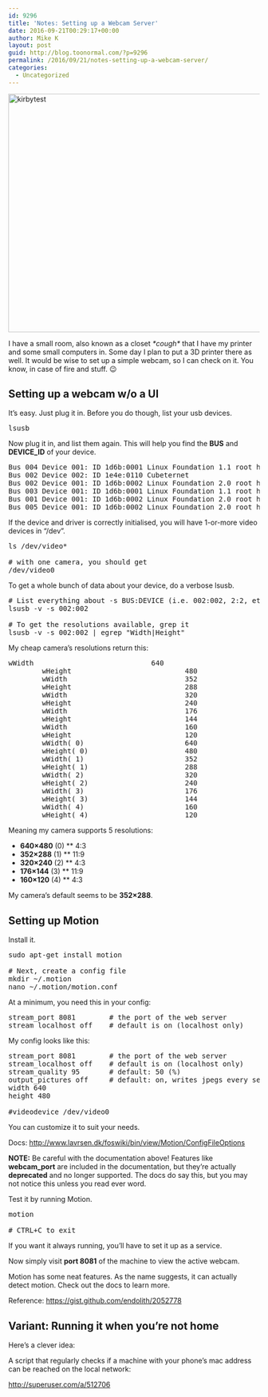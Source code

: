 ```yaml
---
id: 9296
title: 'Notes: Setting up a Webcam Server'
date: 2016-09-21T00:29:17+00:00
author: Mike K
layout: post
guid: http://blog.toonormal.com/?p=9296
permalink: /2016/09/21/notes-setting-up-a-webcam-server/
categories:
  - Uncategorized
---
```

[<img src="http://blog.toonormal.com/wp-content/uploads/2016/09/kirbytest.png" alt="kirbytest" width="636" height="477" class="aligncenter size-full wp-image-9297" srcset="http://blog.toonormal.com/wp-content/uploads/2016/09/kirbytest.png 636w, http://blog.toonormal.com/wp-content/uploads/2016/09/kirbytest-450x338.png 450w" sizes="(max-width: 636px) 100vw, 636px" />](http://blog.toonormal.com/wp-content/uploads/2016/09/kirbytest.png)

I have a small room, also known as a closet _\*cough\*_ that I have my printer and some small computers in. Some day I plan to put a 3D printer there as well. It would be wise to set up a simple webcam, so I can check on it. You know, in case of fire and stuff. 😉

<!--more-->

## Setting up a webcam w/o a UI

It&#8217;s easy. Just plug it in. Before you do though, list your usb devices.

<pre class="lang:default decode:true " >lsusb</pre>

Now plug it in, and list them again. This will help you find the **BUS** and **DEVICE_ID** of your device.

<pre class="lang:default decode:true " >Bus 004 Device 001: ID 1d6b:0001 Linux Foundation 1.1 root hub
Bus 002 Device 002: ID 1e4e:0110 Cubeternet                    # &lt;-- This one
Bus 002 Device 001: ID 1d6b:0002 Linux Foundation 2.0 root hub
Bus 003 Device 001: ID 1d6b:0001 Linux Foundation 1.1 root hub
Bus 001 Device 001: ID 1d6b:0002 Linux Foundation 2.0 root hub
Bus 005 Device 001: ID 1d6b:0002 Linux Foundation 2.0 root hub
</pre>

If the device and driver is correctly initialised, you will have 1-or-more video devices in &#8220;/dev&#8221;.

<pre class="lang:default decode:true " >ls /dev/video*

# with one camera, you should get
/dev/video0</pre>

To get a whole bunch of data about your device, do a verbose lsusb.

<pre class="lang:default decode:true " ># List everything about -s BUS:DEVICE (i.e. 002:002, 2:2, etc)
lsusb -v -s 002:002

# To get the resolutions available, grep it
lsusb -v -s 002:002 | egrep "Width|Height"
</pre>

My cheap camera&#8217;s resolutions return this:

<pre class="lang:default decode:true " >wWidth                            640
        wHeight                           480
        wWidth                            352
        wHeight                           288
        wWidth                            320
        wHeight                           240
        wWidth                            176
        wHeight                           144
        wWidth                            160
        wHeight                           120
        wWidth( 0)                        640
        wHeight( 0)                       480
        wWidth( 1)                        352
        wHeight( 1)                       288
        wWidth( 2)                        320
        wHeight( 2)                       240
        wWidth( 3)                        176
        wHeight( 3)                       144
        wWidth( 4)                        160
        wHeight( 4)                       120
</pre>

Meaning my camera supports 5 resolutions:

  * **640&#215;480** (0) ** 4:3
  * **352&#215;288** (1) ** 11:9
  * **320&#215;240** (2) ** 4:3
  * **176&#215;144** (3) ** 11:9
  * **160&#215;120** (4) ** 4:3

My camera&#8217;s default seems to be **352&#215;288**.

## Setting up Motion

Install it.

<pre class="lang:default decode:true " >sudo apt-get install motion

# Next, create a config file
mkdir ~/.motion
nano ~/.motion/motion.conf</pre>

At a minimum, you need this in your config:

<pre class="lang:default decode:true " >stream_port 8081		# the port of the web server
stream_localhost off	# default is on (localhost only)
</pre>

My config looks like this:

<pre class="lang:default decode:true " >stream_port 8081		# the port of the web server
stream_localhost off	# default is on (localhost only)
stream_quality 95		# default: 50 (%)
output_pictures off		# default: on, writes jpegs every second
width 640
height 480

#videodevice /dev/video0
</pre>

You can customize it to suit your needs.

Docs: <http://www.lavrsen.dk/foswiki/bin/view/Motion/ConfigFileOptions>

**NOTE:** Be careful with the documentation above! Features like **webcam_port** are included in the documentation, but they&#8217;re actually **deprecated** and no longer supported. The docs do say this, but you may not notice this unless you read ever word.

Test it by running Motion.

<pre class="lang:default decode:true " >motion

# CTRL+C to exit</pre>

If you want it always running, you&#8217;ll have to set it up as a service.

Now simply visit **port 8081** of the machine to view the active webcam.

Motion has some neat features. As the name suggests, it can actually detect motion. Check out the docs to learn more. 

Reference: <https://gist.github.com/endolith/2052778>

## Variant: Running it when you&#8217;re not home

Here&#8217;s a clever idea:

A script that regularly checks if a machine with your phone&#8217;s mac address can be reached on the local network: 

http://superuser.com/a/512706